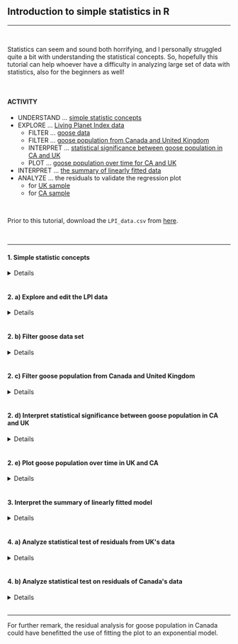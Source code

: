 ## Introduction to simple statistics in R 

---

<br/>

Statistics can seem and sound both horrifying, and I personally struggled quite a bit with understanding the statistical concepts. So, hopefully this tutorial can help whoever have a difficulty in analyzing large set of data with statistics, also for the beginners as well! 

<br/> 

#### **ACTIVITY**

* UNDERSTAND ... [simple statistic concepts](#simple-stats)
* EXPLORE ... [Living Planet Index data](#explore-lpi)
  + FILTER ... [goose data](#goose-data)   
  + FILTER ... [goose population from Canada and United Kingdom](#filter-ukca)
  + INTERPRET ... [statistical significance between goose population in CA and UK](#stat-sig)
  + PLOT ... [goose population over time for CA and UK](#goose-pop)
* INTERPRET ... [the summary of linearly fitted data](#interpret-data) 
* ANALYZE ... the residuals to validate the regression plot
  + for [UK sample](#residuals-uk)
  + for [CA sample](#residuals-ca)

<br/>

Prior to this tutorial, download the `LPI_data.csv` from [here](https://github.com/EdDataScienceEES/Living_Planet_Data).

<br/>

---

#### 1. <a name="simple-stats"> Simple statistic concepts </a>

<details>

<br/>

This brief slideshow-video introduces some of the fundamental statistical concept as listed below: 

* Data types
* Statistical distribution 
* Statistical tests 
* Hypothesis testing 
* p-value

Being able to clearly distinguish between the **data types** and assigning its most appropriate **statistical distribution** and associating **statistical tests** is vital in conducting a "meaningful" analysis for your research. 

<br/>

Generally, biological research follows a general procedure of: 

1. "Theorizing" the effect: construct a research question, and a hypothesis 
    + A general hypothesis; *i.e.* an effect you are expecting, is referred to as an `alterternative hypothesis`
    + A "boring" hypothesis; *i.e.* no effect/association between the samples, is referred to as a `null hypothesis`
    + You will also decide on the "significance level" or the `alpha-value`, where you decide that the effect/association is notable 

2. Collect data 

3. Analyze data; test the effect on your sample to reject either alternative or null hypothesis 

4. Possible conclusion 

<br/>

<figure class="video_container" align="center">
  <video controls="true" allowfullscreen="true" poster="img/poster.png" width="700">
    <source src="basic_statistics.mp4" type="video/mp4">
  </video>
</figure>

</details>

<br/>

#### 2. <a name="explore-lpi"> a) Explore and edit the LPI data </a>

<details>

<br/>

* Store essential packages: `library()`

```
library(tidyverse)  
library(ggthemes)
library(ggpubr)
```

<br/>

* Load LPI data  

```
LPI_data <- read.csv("data/LPI_birds.csv")
```

<br/>

* Explore data 

```
head(LPI_data)
summary(LPI_data)  
str(LPI_data)
unique(LPI_data$Class)`  # => Aves 
```

<br/>

* Edit data: convert to long-form  

```
LPI_long <- LPI_data %>%   
  pivot_longer(cols = 25:69,   
               names_to = "year",
               values_to = "pop",
               
               # Remove 'X' from year variables 
               names_transform = list(year = readr::parse_number),
               
               # Remove rows with 'NA'
               values_drop_na = TRUE
  ) %>%
  mutate(Genus_species_id = paste(Genus, Species, id, sep = "_")) %>%  
  group_by(Genus_species_id) %>% 
  
  # Calculate number of years the population was monitored 
  mutate(length_year = max(year) - min(year),
  
         # Calculate the scale population for each species
         scale_pop = (pop - min(pop)) / (max(pop) - min(pop))) %>% 
         
  # Remove rows with 'NA'
  drop_na() %>% 
  
  # Retrieve data with more than 5 years of monitoring 
  filter(length_year > 5) %>% 
  ungroup()
```

</details>

<br/>

#### 2. <a name="goose-data"> b) Filter goose data set </a>

<details>

<br/> 

```
goose <- LPI_long %>% 
  filter(Common.Name == "Canada goose",
         Order == "Anseriformes",
         Family == "Anatidae",
         Genus == "Branta",
         Species == "canadensis") %>% 
  ungroup()
```

</details>

<br/>

#### 2. <a name="filter-ukca"> c) Filter goose population from Canada and United Kingdom </a>

<details>

<br/>

```
gooseCAUK <- goose %>%

  # Simplify the data by selecting most essential columns 
  dplyr::select(Country.list, 
         year, 
         scale_pop, 
         id, 
         length_year) %>%
         
  # Filter countries 
  filter(Country.list %in% c("Canada", "United Kingdom")) %>% 
  group_by(id) %>%
  
  # Filter further to retrieve data with more than 15 years of monitoring 
  filter(length_year > 15) %>% 
  ungroup()
```

<br/>

* Compare average scale_pop between Canada and UK

```
summ_gooseCAUK <- gooseCAUK %>% 
  group_by(Country.list) %>% 
  summarise(av_pop = mean(scale_pop)*100)
  # Canada: 23.4
  # UK: 43.6 
```
  
<br/>

> Question: Is there a **statistical significance** between the two average, or is it purely by **chance**?

</details>

<br/>

#### 2. <a name="stat-sig"> d) Interpret statistical significance between goose population in CA and UK </a>

<details>

<br/> 

**Null hypothesis** (`H0`): There is no statistical significance between the two average. 
**Alternative hypothesis** (`H1`): There is a statistical significance between the two average. 

<br/>

* Create a testing dataframe 
```
df1 <- gooseCAUK %>% 
  dplyr::select(Country.list, scale_pop) 

t.test(data = df1, scale_pop*100 ~ Country.list)
```

<figure align="center">
![](img/t-test.png){width=50%}
</figure>

**Welch two sample t-test**

* `p-value` = 0.0006235 < 0.05
* insignificant p-value infers the rejection of null hypothesis 

<br/> 

Hence, there may be an external factor affecting the average scale-population of goose between the two countries; sample size, environmental condition, monitoring method, etc. 

</details>

<br/>

#### 2. <a name="goose-pop"> e) Plot goose population over time in UK and CA </a>

<details>

<br/>

```
gooseCAUK %>% 

  # Change the color according to the population id 
  ggplot(aes(x = year, y = scale_pop, col = id)) +
  geom_point(alpha = 0.3) +
  
  # Plot a best-fit line 
  geom_smooth(method = lm) +
  facet_wrap(~ Country.list) +
  labs(title = "Goose population trend over time",
       x = "\nYear",
       y = "Population scale\n") +
  theme_bw() +
  theme(panel.grid = element_blank(),
        plot.title = element_text(hjust = 0.5),
        axis.text.x = element_text(angle = 45, vjust = 0.5),
        legend.title = element_text(vjust = 0.9),
        legend.position = "bottom")

# Save plot 
ggsave("img/gooseCAUK_plot.png", width = 4, height = 4)
```
<figure align="center">
![](img/gooseCAUK_plot.png){width=50%}
</figure>

<br/> 

UK population trend clearly follows the linear regression, whilst goose pop. in Canada seems to be increasing exponentially. 

Let's first delve into the UK population trend! 

</details>

<br/>

#### 3. <a name="interpret-data"> Interpret the summary of linearly fitted model </a>

<details>

<br/>

* Filter data-set to get a separate data for UK and Canada  

```
gooseUK <- gooseCAUK %>% 
  filter(Country.list == "United Kingdom")

gooseCA <- gooseCAUK %>% 
  filter(Country.list == "Canada")
```

<br/> 

* Fit the gooseUK abnd gooseCA into simple linear model 
  + Predictor (i.e., independent variable): year 
  + Response (i.e., dependent variable): scale_pop

```
gooseUK_simp.fit <- lm(data = gooseUK, scale_pop ~ year)  
 
gooseCA_simp.fit <- lm(data = gooseCA, scale_pop ~ year)
```

<br/>

* Obtain the summary of the two fitted linear models

> Summary of fitted linear models for UK samples 

```
summary(gooseUK_simp.fit)

```
<figure align="center">
![](img/summary_uk.png){width=50%}
</figure>

<br/>

Observation:

* Residual standard error; error of the regression model = 0.0784
* p-value was smaller than 2.2e-16 inferring that it is rather insignificant that there is no correlation between population and year. 

<br/>

> Summary of fitted linear models for CA samples 

```
summary(gooseCA_simp.fit)

```
<figure align="center">
![](img/summary_ca.png){width=50%}
</figure>

<br/>

Observation:

* Residual standard error: 0.1594 
* p-value; smaller than 2.2e-16 => reject null hypothesis <br/> 
-> There is some form of association between population and year 

<br/> 

Deduction:

* Error for the regression model of Canada's plot was higher than that of UK
* common p-value: both inferring that there **is** association between the scale-pop and year 

</details>

<br/>

#### 4. <a name="residuals-uk"> a) Analyze statistical test of residuals from UK's data </a>

<details>

<br/>

Analyze the residuals to validate the linear model 
*Residuals; differences between "prediction" and "actual" results*

```
plot(gooseUK_simp.fit)
```

<figure align="center">
![](img/gooseUK_r_vs_f.png){width=50%}
</figure>

<br/>

[1] **Residuals 'vs.' Fitted plot**: clearly indicate a non-linear relationship as the residuals are equally spread out near the dotted horizontal line 

<br/>

<figure align="center">
![](img/gooseUK_q_q.png){width=50%}
</figure>

<br/>

[2] **Normal Q-Q plot**: clearly indicate a normally distributed phenomenon as residual points are scattered very closely on the straight line 

<br/>

<figure align="center">
![](img/gooseUK_scale_location.png){width=50%}
</figure>

<br/>

[3] **Scale-Location**: test whether residual points have equal variance along the regression line 

* Possibly, due to small sample size (i.e., only one id; data) it is hard to infer from the graph to deduce the homoscedasticity 
* Likely conclusion may be that residuals are well spread above and below the line possibly, indicating the homoscedasticity nature of the residuals 

<br/>

<figure align="center">
![](img/gooseUK_r_vs_l.png){width=50%}
</figure>

<br/>

[4] **Residuals 'vs.' Leverage**: used to find the residual point that is highly influencial to the model

* There is no points that lie on or within the dashed Cook's distance line suggesting that all points are independent of each other 

<br/>

Hence, we can make a possible deduction that the goose data set were suitable for plotting a linear regression model

</details>

<br/>

#### 4. <a name="residuals-ca"> b) Analyze statistical test on residuals of Canada's data </a>

<details>

<br/> 

```
plot(gooseCA_simp.fit)
```

<figure align="center">
![](img/gooseCA_r_vs_f.png){width=50%}
</figure>

<br/>

[1] **Residuals 'vs.' Fitted plot**: clearly indicate a non-linear relationship 
  + However, the plots are closely clustered in particular trend  

<br/>

<figure align="center">
![](img/gooseCA_q_q.png){width=50%}
</figure>

<br/>

[2] **Normal Q-Q plot**: indicate a normally distributed phenomenon toward the middle but shows additional increase and disbands the dashed linear line  

<br/>

<figure align="center">
![](img/gooseCA_scale_location.png){width=50%}
</figure>

<br/>

[3] **Scale-Location**: test whether residual points have equal variance along the regression line 

* Likely conclusion may be that residuals are well spread above and below the line possibly, indicating the homoscedasticity nature of the residuals 
* Again, exhibits some particular clustered trend among the points 

<br/>

<figure align="center">
![](img/gooseCA_r_vs_l.png){width=50%}
</figure>

<br/> 

[4] **Residuals 'vs.' Leverage**: used to find the residual point that is highly influencial to the model

* There is no points that lie on or within the dashed Cook's distance line suggesting that all points are independent of each other 

<br/>

Hence, we can make a plausible conclusion that the goose data set were suitable for plotting a pop-year plot to some extent. 

</details>

<br/> 

---

For further remark, the residual analysis for goose population in Canada could have benefitted the use of fitting the plot to an exponential model.  
